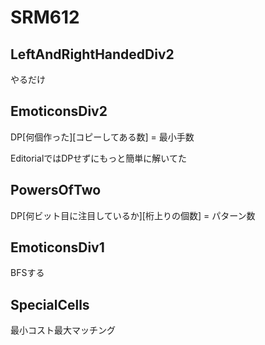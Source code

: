 # SRM612

## LeftAndRightHandedDiv2
やるだけ

## EmoticonsDiv2
DP\[何個作った\]\[コピーしてある数\] = 最小手数

EditorialではDPせずにもっと簡単に解いてた

## PowersOfTwo
DP\[何ビット目に注目しているか\]\[桁上りの個数\] = パターン数

## EmoticonsDiv1
BFSする

## SpecialCells
最小コスト最大マッチング

